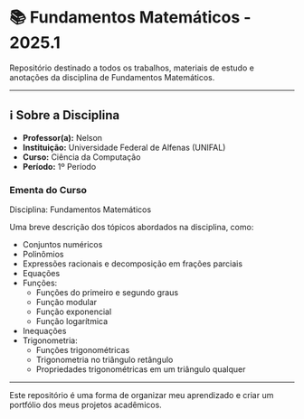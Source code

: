# 📚 Fundamentos Matemáticos - 2025.1

Repositório destinado a todos os trabalhos, materiais de estudo e anotações da disciplina de Fundamentos Matemáticos.

---

## ℹ️ Sobre a Disciplina

- **Professor(a):** Nelson 
- **Instituição:** Universidade Federal de Alfenas (UNIFAL)
- **Curso:** Ciência da Computação
- **Período:** 1º Período

### Ementa do Curso
Disciplina: Fundamentos Matemáticos

Uma breve descrição dos tópicos abordados na disciplina, como:
- Conjuntos numéricos
- Polinômios
- Expressões racionais e decomposição em frações parciais
- Equações
- Funções:
  - Funções do primeiro e segundo graus
  - Função modular
  - Função exponencial
  - Função logarítmica
- Inequações
- Trigonometria:
  - Funções trigonométricas
  - Trigonometria no triângulo retângulo
  - Propriedades trigonométricas em um triângulo qualquer
 

---



Este repositório é uma forma de organizar meu aprendizado e criar um portfólio dos meus projetos acadêmicos.
